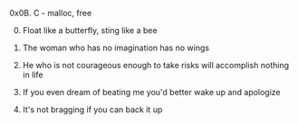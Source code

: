 0x0B. C - malloc, free

0. Float like a butterfly, sting like a bee 

1. The woman who has no imagination has no wings 

2. He who is not courageous enough to take risks will accomplish nothing in life 

3. If you even dream of beating me you'd better wake up and apologize 

4. It's not bragging if you can back it up 
